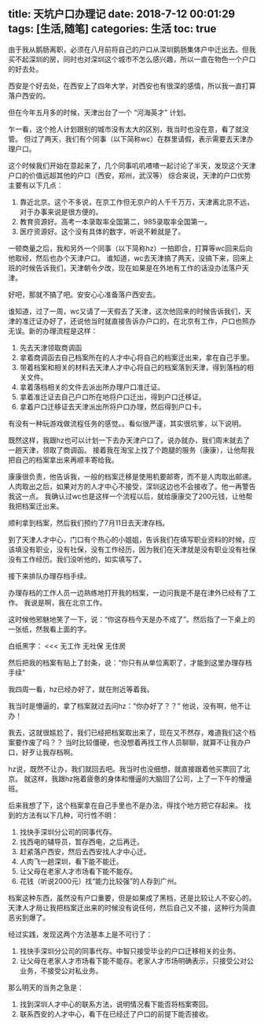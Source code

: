 title: 天坑户口办理记
date: 2018-7-12 00:01:29
tags: [生活,随笔]
categories: 生活
toc: true
---

由于我从鹅肠离职，必须在八月前将自己的户口从深圳鹅肠集体户中迁出去。但我买不起深圳的房，同时也对深圳这个城市不怎么感兴趣，所以一直在物色一个户口的好去处。

西安是个好去处，在西安上了四年大学，对西安也有很深的感情，所以我一直打算落户西安的。

但在今年五月多的时候，天津出台了一个 “河海英才” 计划。

乍一看，这个抢人计划跟别的城市没有太大的区别，我当时也没在意，看了就没管。
但过了两天，我们有个同事（以下简称wc）在群里请假，表示需要去天津办理户口。

这个时候我们开始在意起来了，几个同事叽叽喳喳一起讨论了半天，发现这个天津户口的价值远超其他的户口（西安，郑州，武汉等）
综合来说，天津的户口优势主要有以下几点：
1. 靠近北京。这个不多说，在京工作但无京户的人千千万万，天津离北京不远，对于办事来说是很方便的。
2. 教育资源好。高考一本录取率全国第二，985录取率全国第一。
3. 医疗资源好。这个没有具体的数字，听说不赖就是了。

一顿商量之后，我和另外一个同事（以下简称hz）一拍即合，打算等wc回来后向他取经，然后也办个天津户口。
谁知道，wc去天津搞了两天，没搞下来，回来上班的时候告诉我们，天津朝令夕改，现在如果是在外地有工作的话没办法落户天津。

好吧，那就不搞了吧。安安心心准备落户西安去。

谁知道，过了一周，wc又请了一天假去了天津，这次他回来的时候告诉我们，天津的准迁证办好了，还说他当时就直接告诉办户口的，在北京有工作，户口也照办无误。新的办理流程是这样：
1. 先去天津领取商调函
2. 拿着商调函去自己档案所在的人才中心将自己的档案迁出来，拿在自己手里。
3. 带着档案和相关的材料去天津人才中心将自己的档案落到天津，得到落档的相关文件。
4. 拿着落档相关的文件去派出所办理户口准迁证。
5. 拿着准迁证去自己户口所在地将户口迁出，得到户口迁移证。
6. 拿着户口迁移证去天津派出所将户口办理，然后得到户口卡。

有没有一种玩游戏做流程任务的感觉。。看似很严谨，其实很坑爹，以下说明。

既然这样，我跟hz也可以计划一下去办天津户口了。说办就办，我们周末就去了一趟天津，领取了商调函。
接着我在淘宝上找了个跑腿的服务（康康），让他帮我把自己的档案拿出来再顺丰寄给我。

康康很负责，他告诉我，一般的档案迁移是使用机要邮寄，而不是人肉取出邮递。人肉取出之后，如果对方的人才中心不接受，深圳这边也不会接收了。他一再警告我这一点。
我确认过wc也是这样一个流程以后，就给康康交了200元钱，让他帮我把档案迁出来。

顺利拿到档案，然后我们预约了7月11日去天津存档。

到了天津人才中心，门口有个热心的小姐姐，告诉我们在填写职业资料的时候，应该填没有职业，没有社保，没有工作经历，因为我们在天津就是没有职业没有社保没有工作经历。我们没听他的，如实填写了。

接下来排队办理存档手续。

办理存档的工作人员一边熟练地打开我的档案，一边问我是不是在津外已经有了工作。
我说是啊，我在北京工作。

这时候他邪魅地笑了一下，说：“你这存档今天是办不成了”。然后指了一下桌上的一张纸，然我看上面的字。

白纸黑字：
<<<
无工作
无社保
无住房
>>>

然后把我的档案有贴上了封条，说：“你只有从单位离职了，才能到这里办理存档手续”

我四周一看，hz已经办好了，就在附近等着我。

我当时是懵逼的，拿了档案就过去问hz：“你办好了？？”
他说，没有啊，他不让办！

我去，这就很尴尬了，我们已经把档案取出来了，现在又不然存，难道我们这个档案要作废了吗？？
当时比较僵硬，也没想着再找工作人员聊聊，就算不让我办户口，好歹让我存档啊。

hz说，既然不让办，我们就回去吧。我当时也没细想，就直接跟着他买票回了北京。
就这样，我跟hz拖着疲惫的身体和懵逼的大脑回了公司，上了一下午的懵逼班。

后来我想了下，这个档案拿在自己手里也不是办法，得找个地方把它存起来。
找到的方法有以下几种，可行性不明：
1. 找快手深圳分公司的同事代存。
2. 找西电的辅导员，暂存西电，之后再迁。
3. 赶紧落户西安，然后去西安找人才中心迁。
4. 人肉飞一趟深圳，看下能不能迁。
5. 让父母在老家人才市场看下能不能存。
6. 花钱（听说2000元）找“能力比较强”的人存到广州。

档案这种东西，虽然没有户口重要，但是如果成了黑档，还是比较让人不安心的。
天津人才局让我把档案迁出来的时候没有说任何，然后自己又不接，这种行为简直恶劣到爆了。

经过实践，发现这两个方法基本上是不可行了：
1. 找快手深圳分公司的同事代存。中智只接受毕业的户口迁移相关的业务。
5. 让父母在老家人才市场看下能不能存。老家人才市场明确表示，只接受公对公业务，不接受公对私业务。

那么明天的当务之急是：
1. 找到深圳人才中心的联系方法，说明情况看下能否将档案寄回。
2. 联系西安的人才中心，看下在已经迁了户口的前提下能否接收。
